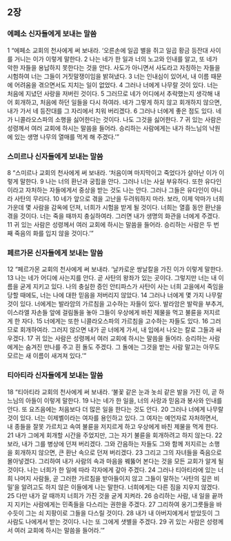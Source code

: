 ## 2장
### 에페소 신자들에게 보내는 말씀
1 “에페소 교회의 천사에게 써 보내라. ‘오른손에 일곱 별을 쥐고 일곱 황금 등잔대 사이를 거니는 이가 이렇게 말한다.
2 나는 네가 한 일과 너의 노고와 인내를 알고, 또 네가 악한 자들을 용납하지 못한다는 것을 안다. 사도가 아니면서 사도라고 자칭하는 자들을 시험하여 너는 그들이 거짓말쟁이임을 밝혀냈다.
3 너는 인내심이 있어서, 내 이름 때문에 어려움을 겪으면서도 지치는 일이 없었다.
4 그러나 너에게 나무랄 것이 있다. 너는 처음에 지녔던 사랑을 저버린 것이다.
5 그러므로 네가 어디에서 추락했는지 생각해 내어 회개하고, 처음에 하던 일들을 다시 하여라. 네가 그렇게 하지 않고 회개하지 않으면, 내가 가서 네 등잔대를 그 자리에서 치워 버리겠다.
6 그러나 너에게 좋은 점도 있다. 네가 니콜라오스파의 소행을 싫어한다는 것이다. 나도 그것을 싫어한다.
7 귀 있는 사람은 성령께서 여러 교회에 하시는 말씀을 들어라. 승리하는 사람에게는 내가 하느님의 낙원에 있는 생명 나무의 열매를 먹게 해 주겠다.’”
### 스미르나 신자들에게 보내는 말씀
8 “스미르나 교회의 천사에게 써 보내라. ‘처음이며 마지막이고 죽었다가 살아난 이가 이렇게 말한다.
9 나는 너의 환난과 궁핍을 안다. 그러나 너는 사실 부유하다. 또한 유다인이라고 자처하는 자들에게서 중상을 받는 것도 나는 안다. 그러나 그들은 유다인이 아니라 사탄의 무리다.
10 네가 앞으로 겪을 고난을 두려워하지 마라. 보라, 이제 악마가 너희 가운데 몇 사람을 감옥에 던져, 너희가 시험을 받게 될 것이다. 너희는 열흘 동안 환난을 겪을 것이다. 너는 죽을 때까지 충실하여라. 그러면 내가 생명의 화관을 너에게 주겠다.
11 귀 있는 사람은 성령께서 여러 교회에 하시는 말씀을 들어라. 승리하는 사람은 두 번째 죽음의 화를 입지 않을 것이다.’”
### 페르가몬 신자들에게 보내는 말씀
12 “페르가몬 교회의 천사에게 써 보내라. ‘날카로운 쌍날칼을 가진 이가 이렇게 말한다.
13 나는 네가 어디에 사는지를 안다. 곧 사탄의 왕좌가 있는 곳이다. 그렇지만 너는 내 이름을 굳게 지키고 있다. 나의 충실한 증인 안티파스가 사탄이 사는 너희 고을에서 죽임을 당할 때에도, 너는 나에 대한 믿음을 저버리지 않았다.
14 그러나 너에게 몇 가지 나무랄 것이 있다. 너에게는 발라암의 가르침을 고수하는 자들이 있다. 발라암은 발락을 부추겨, 이스라엘 자손들 앞에 걸림돌을 놓아 그들이 우상에게 바친 제물을 먹고 불륜을 저지르게 한 자다.
15 너에게는 또한 니콜라오스파의 가르침을 고수하는 자들도 있다.
16 그러므로 회개하여라. 그러지 않으면 내가 곧 너에게 가서, 내 입에서 나오는 칼로 그들과 싸우겠다.
17 귀 있는 사람은 성령께서 여러 교회에 하시는 말씀을 들어라. 승리하는 사람에게는 숨겨진 만나를 주고 흰 돌도 주겠다. 그 돌에는 그것을 받는 사람 말고는 아무도 모르는 새 이름이 새겨져 있다.’”
### 티아티라 신자들에게 보내는 말씀
18 “티아티라 교회의 천사에게 써 보내라. ‘불꽃 같은 눈과 놋쇠 같은 발을 가진 이, 곧 하느님의 아들이 이렇게 말한다.
19 나는 네가 한 일을, 너의 사랑과 믿음과 봉사와 인내를 안다. 또 요즈음에는 처음보다 더 많은 일을 한다는 것도 안다.
20 그러나 너에게 나무랄 것이 있다. 너는 이제벨이라는 여자를 용인하고 있다. 그 여자는 예언자로 자처하면서, 내 종들을 잘못 가르치고 속여 불륜을 저지르게 하고 우상에게 바친 제물을 먹게 한다.
21 내가 그에게 회개할 시간을 주었지만, 그는 자기 불륜을 회개하려고 하지 않는다.
22 보라, 내가 그를 병상에 던져 버리겠다. 그와 간음하는 자들도 그와 함께 저지르는 소행을 회개하지 않으면, 큰 환난 속으로 던져 버리겠다.
23 그리고 그의 자녀들을 죽음으로 몰아넣겠다. 그리하여 내가 사람의 속과 마음을 꿰뚫어 본다는 것을 모든 교회가 알게 될 것이다. 나는 너희가 한 일에 따라 각자에게 갚아 주겠다.
24 그러나 티아티라에 있는 너희 나머지 사람들, 곧 그러한 가르침을 받아들이지 않고 그들이 말하는 ′사탄의 깊은 비밀′을 알려고도 하지 않은 이들에게 나는 말한다. 너희에게는 다른 짐을 지우지 않겠다.
25 다만 내가 갈 때까지 너희가 가진 것을 굳게 지켜라.
26 승리하는 사람, 내 일을 끝까지 지키는 사람에게는 민족들을 다스리는 권한을 주겠다.
27 그리하여 옹기그릇들을 바수듯이 그는 쇠 지팡이로 그들을 다스릴 것이다.
28 내가 내 아버지에게서 받았듯이 그 사람도 나에게서 받는 것이다. 나는 또 그에게 샛별을 주겠다.
29 귀 있는 사람은 성령께서 여러 교회에 하시는 말씀을 들어라.’”
